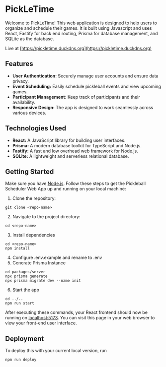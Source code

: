# PickLeTime
Welcome to PickLeTime! This web application is designed to help users to organize and schedule their games. It is built using Javascript and uses React, Fastify for back end routing, Prisma for database management, and SQLite as the database.

Live at [https://pickletime.duckdns.org](https://pickletime.duckdns.org)
## Features

- **User Authentication:** Securely manage user accounts and ensure data privacy.
- **Event Scheduling:** Easily schedule pickleball events and view upcoming games.
- **Participant Management:** Keep track of participants and their availability.
- **Responsive Design:** The app is designed to work seamlessly across various devices.

## Technologies Used

- **React:** A JavaScript library for building user interfaces.
- **Prisma:** A modern database toolkit for TypeScript and Node.js.
- **Fastify:** A fast and low overhead web framework for Node.js.
- **SQLite:** A lightweight and serverless relational database.

## Getting Started
Make sure you have [Node.js](http://nodejs.org/).
Follow these steps to get the Pickleball Scheduler Web App up and running on your local machine:

1. Clone the repository:
```
git clone <repo-name>
```
2. Navigate to the project directory:
```
cd <repo-name>
```
3. Install dependencies
```
cd <repo-name>
npm install
```
4. Configure .env.example and rename to .env
5. Generate Prisma Instance
```
cd packages/server
npx prisma generate
npx prisma migrate dev --name init
```
6. Start the app
```
cd ../..
npm run start
```

After executing these commands, your React frontend should now be running on [localhost:5173](http://localhost:5173/). You can visit this page in your web browser to view your front-end user interface.

## Deployment

To deploy this with your current local version, run

```sh
npm run deploy
```
